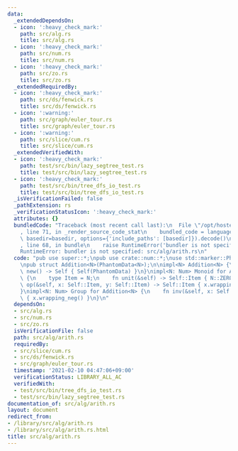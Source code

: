 ```yaml
---
data:
  _extendedDependsOn:
  - icon: ':heavy_check_mark:'
    path: src/alg.rs
    title: src/alg.rs
  - icon: ':heavy_check_mark:'
    path: src/num.rs
    title: src/num.rs
  - icon: ':heavy_check_mark:'
    path: src/zo.rs
    title: src/zo.rs
  _extendedRequiredBy:
  - icon: ':heavy_check_mark:'
    path: src/ds/fenwick.rs
    title: src/ds/fenwick.rs
  - icon: ':warning:'
    path: src/graph/euler_tour.rs
    title: src/graph/euler_tour.rs
  - icon: ':warning:'
    path: src/slice/cum.rs
    title: src/slice/cum.rs
  _extendedVerifiedWith:
  - icon: ':heavy_check_mark:'
    path: test/src/bin/lazy_segtree_test.rs
    title: test/src/bin/lazy_segtree_test.rs
  - icon: ':heavy_check_mark:'
    path: test/src/bin/tree_dfs_io_test.rs
    title: test/src/bin/tree_dfs_io_test.rs
  _isVerificationFailed: false
  _pathExtension: rs
  _verificationStatusIcon: ':heavy_check_mark:'
  attributes: {}
  bundledCode: "Traceback (most recent call last):\n  File \"/opt/hostedtoolcache/Python/3.9.1/x64/lib/python3.9/site-packages/onlinejudge_verify/documentation/build.py\"\
    , line 71, in _render_source_code_stat\n    bundled_code = language.bundle(stat.path,\
    \ basedir=basedir, options={'include_paths': [basedir]}).decode()\n  File \"/opt/hostedtoolcache/Python/3.9.1/x64/lib/python3.9/site-packages/onlinejudge_verify/languages/user_defined.py\"\
    , line 68, in bundle\n    raise RuntimeError('bundler is not specified: {}'.format(path.as_posix()))\n\
    RuntimeError: bundler is not specified: src/alg/arith.rs\n"
  code: "pub use super::*;\npub use crate::num::*;\nuse std::marker::PhantomData;\n\
    \npub struct Addition<N>(PhantomData<N>);\n\nimpl<N> Addition<N> {\n    pub fn\
    \ new() -> Self { Self(PhantomData) }\n}\nimpl<N: Num> Monoid for Addition<N>\
    \ {\n    type Item = N;\n    fn unit(&self) -> Self::Item { N::ZERO }\n    fn\
    \ op(&self, x: Self::Item, y: Self::Item) -> Self::Item { x.wrapping_add(y) }\n\
    }\nimpl<N: Num> Group for Addition<N> {\n    fn inv(&self, x: Self::Item) -> Self::Item\
    \ { x.wrapping_neg() }\n}\n"
  dependsOn:
  - src/alg.rs
  - src/num.rs
  - src/zo.rs
  isVerificationFile: false
  path: src/alg/arith.rs
  requiredBy:
  - src/slice/cum.rs
  - src/ds/fenwick.rs
  - src/graph/euler_tour.rs
  timestamp: '2021-02-10 04:47:06+09:00'
  verificationStatus: LIBRARY_ALL_AC
  verifiedWith:
  - test/src/bin/tree_dfs_io_test.rs
  - test/src/bin/lazy_segtree_test.rs
documentation_of: src/alg/arith.rs
layout: document
redirect_from:
- /library/src/alg/arith.rs
- /library/src/alg/arith.rs.html
title: src/alg/arith.rs
---
```

